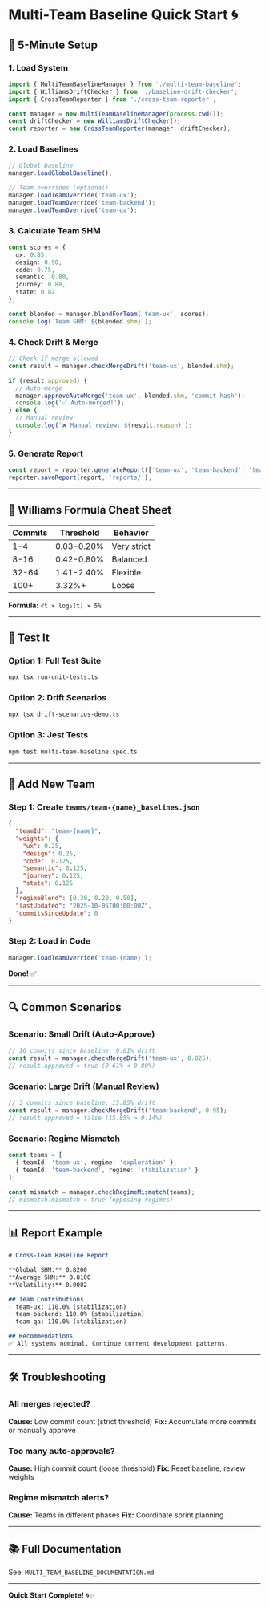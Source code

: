 # Multi-Team Baseline Quick Start 🌀

## 🚀 5-Minute Setup

### 1. Load System

```typescript
import { MultiTeamBaselineManager } from './multi-team-baseline';
import { WilliamsDriftChecker } from './baseline-drift-checker';
import { CrossTeamReporter } from './cross-team-reporter';

const manager = new MultiTeamBaselineManager(process.cwd());
const driftChecker = new WilliamsDriftChecker();
const reporter = new CrossTeamReporter(manager, driftChecker);
```

### 2. Load Baselines

```typescript
// Global baseline
manager.loadGlobalBaseline();

// Team overrides (optional)
manager.loadTeamOverride('team-ux');
manager.loadTeamOverride('team-backend');
manager.loadTeamOverride('team-qa');
```

### 3. Calculate Team SHM

```typescript
const scores = {
  ux: 0.85,
  design: 0.90,
  code: 0.75,
  semantic: 0.80,
  journey: 0.88,
  state: 0.82
};

const blended = manager.blendForTeam('team-ux', scores);
console.log(`Team SHM: ${blended.shm}`);
```

### 4. Check Drift & Merge

```typescript
// Check if merge allowed
const result = manager.checkMergeDrift('team-ux', blended.shm);

if (result.approved) {
  // Auto-merge
  manager.approveAutoMerge('team-ux', blended.shm, 'commit-hash');
  console.log('✅ Auto-merged!');
} else {
  // Manual review
  console.log(`❌ Manual review: ${result.reason}`);
}
```

### 5. Generate Report

```typescript
const report = reporter.generateReport(['team-ux', 'team-backend', 'team-qa']);
reporter.saveReport(report, 'reports/');
```

---

## 📐 Williams Formula Cheat Sheet

| Commits | Threshold | Behavior |
|---------|-----------|----------|
| 1-4     | 0.03-0.20%| Very strict |
| 8-16    | 0.42-0.80%| Balanced |
| 32-64   | 1.41-2.40%| Flexible |
| 100+    | 3.32%+    | Loose |

**Formula:** `√t × log₂(t) × 5%`

---

## 🧪 Test It

### Option 1: Full Test Suite

```bash
npx tsx run-unit-tests.ts
```

### Option 2: Drift Scenarios

```bash
npx tsx drift-scenarios-demo.ts
```

### Option 3: Jest Tests

```bash
npm test multi-team-baseline.spec.ts
```

---

## 📁 Add New Team

### Step 1: Create `teams/team-{name}_baselines.json`

```json
{
  "teamId": "team-{name}",
  "weights": {
    "ux": 0.25,
    "design": 0.25,
    "code": 0.125,
    "semantic": 0.125,
    "journey": 0.125,
    "state": 0.125
  },
  "regimeBlend": [0.30, 0.20, 0.50],
  "lastUpdated": "2025-10-05T00:00:00Z",
  "commitsSinceUpdate": 0
}
```

### Step 2: Load in Code

```typescript
manager.loadTeamOverride('team-{name}');
```

**Done!** ✅

---

## 🔍 Common Scenarios

### Scenario: Small Drift (Auto-Approve)

```typescript
// 16 commits since baseline, 0.61% drift
const result = manager.checkMergeDrift('team-ux', 0.825);
// result.approved = true (0.61% < 0.80%)
```

### Scenario: Large Drift (Manual Review)

```typescript
// 3 commits since baseline, 15.85% drift
const result = manager.checkMergeDrift('team-backend', 0.95);
// result.approved = false (15.85% > 0.14%)
```

### Scenario: Regime Mismatch

```typescript
const teams = [
  { teamId: 'team-ux', regime: 'exploration' },
  { teamId: 'team-backend', regime: 'stabilization' }
];

const mismatch = manager.checkRegimeMismatch(teams);
// mismatch.mismatch = true (opposing regimes)
```

---

## 📊 Report Example

```markdown
# Cross-Team Baseline Report

**Global SHM:** 0.8200
**Average SHM:** 0.8100
**Volatility:** 0.0082

## Team Contributions
- team-ux: 110.0% (stabilization)
- team-backend: 110.0% (stabilization)
- team-qa: 110.0% (stabilization)

## Recommendations
✅ All systems nominal. Continue current development patterns.
```

---

## 🛠️ Troubleshooting

### All merges rejected?
**Cause:** Low commit count (strict threshold)
**Fix:** Accumulate more commits or manually approve

### Too many auto-approvals?
**Cause:** High commit count (loose threshold)
**Fix:** Reset baseline, review weights

### Regime mismatch alerts?
**Cause:** Teams in different phases
**Fix:** Coordinate sprint planning

---

## 📚 Full Documentation

See: `MULTI_TEAM_BASELINE_DOCUMENTATION.md`

---

**Quick Start Complete!** 🌀✨
